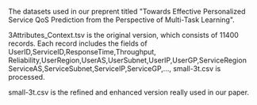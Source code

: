 The datasets used in our preprent titled "Towards Effective Personalized Service QoS Prediction from the Perspective of Multi-Task Learning".

3Attributes_Context.tsv is the original version, which consists of 11400 records. Each record includes the fields of UserID,ServiceID,ResponseTime,Throughput, Reliability,UserRegion,UserAS,UserSubnet,UserIP,UserGP,ServiceRegion ServiceAS,ServiceSubnet,ServiceIP,ServiceGP,...,  small-3t.csv is processed.

small-3t.csv is the refined and enhanced version really used in our paper.
